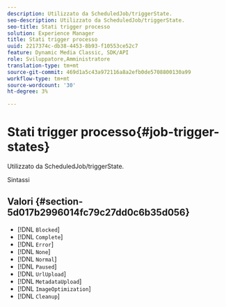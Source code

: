 ```yaml
---
description: Utilizzato da ScheduledJob/triggerState.
seo-description: Utilizzato da ScheduledJob/triggerState.
seo-title: Stati trigger processo
solution: Experience Manager
title: Stati trigger processo
uuid: 2217374c-db38-4453-8b93-f10553ce52c7
feature: Dynamic Media Classic, SDK/API
role: Sviluppatore,Amministratore
translation-type: tm+mt
source-git-commit: 469d1a5c43a972116a8a2efb0de5708800130a99
workflow-type: tm+mt
source-wordcount: '30'
ht-degree: 3%

---
```



# Stati trigger processo{#job-trigger-states}

Utilizzato da ScheduledJob/triggerState.

Sintassi

## Valori {#section-5d017b2996014fc79c27dd0c6b35d056}

* [!DNL `Blocked`]
* [!DNL `Complete`]
* [!DNL `Error`]
* [!DNL `None`]
* [!DNL `Normal`]
* [!DNL `Paused`]
* [!DNL `UrlUpload`]
* [!DNL `MetadataUpload`]
* [!DNL `ImageOptimization`]
* [!DNL `Cleanup`]

